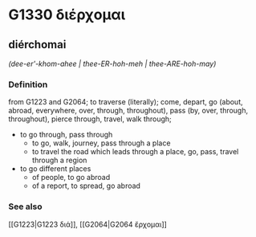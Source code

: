 # G1330 διέρχομαι

## diérchomai

_(dee-er'-khom-ahee | thee-ER-hoh-meh | thee-ARE-hoh-may)_

### Definition

from G1223 and G2064; to traverse (literally); come, depart, go (about, abroad, everywhere, over, through, throughout), pass (by, over, through, throughout), pierce through, travel, walk through; 

- to go through, pass through
  - to go, walk, journey, pass through a place
  - to travel the road which leads through a place, go, pass, travel through a region
- to go different places
  - of people, to go abroad
  - of a report, to spread, go abroad

### See also

[[G1223|G1223 διά]], [[G2064|G2064 ἔρχομαι]]
